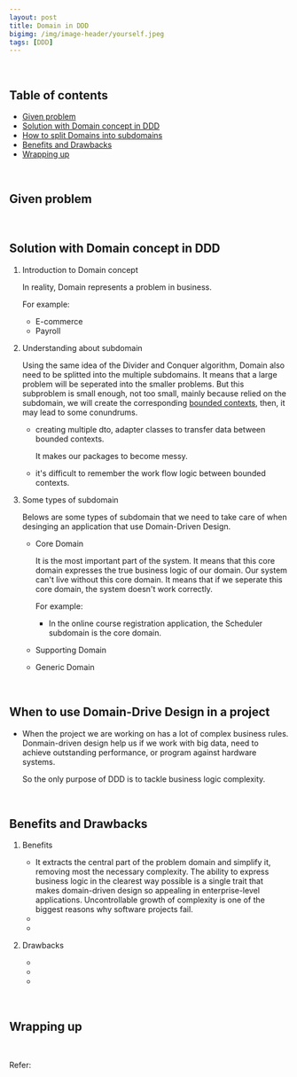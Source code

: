 ```yaml
---
layout: post
title: Domain in DDD
bigimg: /img/image-header/yourself.jpeg
tags: [DDD]
---
```





<br>

## Table of contents
- [Given problem](#given-problem)
- [Solution with Domain concept in DDD](#solution-with-domain-concept-in-ddd)
- [How to split Domains into subdomains](#how-to-plit-domain-into-subdomains)
- [Benefits and Drawbacks](#benefits-and-drawbacks)
- [Wrapping up](#wrapping-up)


<br>

## Given problem






<br>

## Solution with Domain concept in DDD

1. Introduction to Domain concept

    In reality, Domain represents a problem in business.

    For example:
    - E-commerce
    - Payroll

2. Understanding about subdomain

    Using the same idea of the Divider and Conquer algorithm, Domain also need to be splitted into the multiple subdomains. It means that a large problem will be seperated into the smaller problems. But this subproblem is small enough, not too small, mainly because relied on the subdomain, we will create the corresponding [bounded contexts](https://ducmanhphan.github.io/2021-04-19-bounded-context-in-ddd), then, it may lead to some conundrums.
    - creating multiple dto, adapter classes to transfer data between bounded contexts.

        It makes our packages to become messy.

    - it's difficult to remember the work flow logic between bounded contexts.

3. Some types of subdomain

    Belows are some types of subdomain that we need to take care of when desinging an application that use Domain-Driven Design.
    - Core Domain

        It is the most important part of the system. It means that this core domain expresses the true business logic of our domain. Our system can't live without this core domain. It means that if we seperate this core domain, the system doesn't work correctly.

        For example:
        - In the online course registration application, the Scheduler subdomain is the core domain.

    - Supporting Domain



    - Generic Domain
        
        


<br>

## When to use Domain-Drive Design in a project

- When the project we are working on has a lot of complex business rules. Donmain-driven design help us if we work with big data, need to achieve outstanding performance, or program against hardware systems.

    So the only purpose of DDD is to tackle business logic complexity.

<br>

## Benefits and Drawbacks

1. Benefits

    - It extracts the central part of the problem domain and simplify it, removing most the necessary complexity. The ability to express business logic in the clearest way possible is a single trait that makes domain-driven design so appealing in enterprise-level applications. Uncontrollable growth of complexity is one of the biggest reasons why software projects fail.
    - 
    - 

2. Drawbacks

    - 
    - 
    - 


<br>

## Wrapping up




<br>

Refer:

[]()

[]()

[]()

[]()